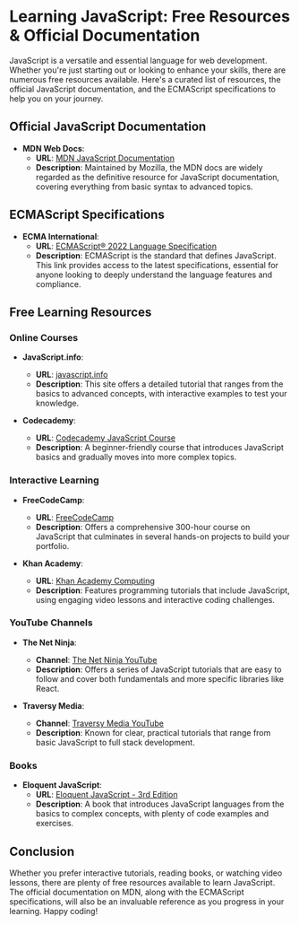 # Learning JavaScript: Free Resources & Official Documentation

JavaScript is a versatile and essential language for web development. Whether you're just starting out or looking to enhance your skills, there are numerous free resources available. Here's a curated list of resources, the official JavaScript documentation, and the ECMAScript specifications to help you on your journey.

## Official JavaScript Documentation

- **MDN Web Docs**:
  - **URL**: [MDN JavaScript Documentation](https://developer.mozilla.org/en-US/docs/Web/JavaScript)
  - **Description**: Maintained by Mozilla, the MDN docs are widely regarded as the definitive resource for JavaScript documentation, covering everything from basic syntax to advanced topics.

## ECMAScript Specifications

- **ECMA International**:
  - **URL**: [ECMAScript® 2022 Language Specification](https://www.ecma-international.org/publications-and-standards/standards/ecma-262/)
  - **Description**: ECMAScript is the standard that defines JavaScript. This link provides access to the latest specifications, essential for anyone looking to deeply understand the language features and compliance.

## Free Learning Resources

### Online Courses

- **JavaScript.info**:
  - **URL**: [javascript.info](https://javascript.info/)
  - **Description**: This site offers a detailed tutorial that ranges from the basics to advanced concepts, with interactive examples to test your knowledge.

- **Codecademy**:
  - **URL**: [Codecademy JavaScript Course](https://www.codecademy.com/learn/introduction-to-javascript)
  - **Description**: A beginner-friendly course that introduces JavaScript basics and gradually moves into more complex topics.

### Interactive Learning

- **FreeCodeCamp**:
  - **URL**: [FreeCodeCamp](https://www.freecodecamp.org/)
  - **Description**: Offers a comprehensive 300-hour course on JavaScript that culminates in several hands-on projects to build your portfolio.

- **Khan Academy**:
  - **URL**: [Khan Academy Computing](https://www.khanacademy.org/computing/computer-programming/programming)
  - **Description**: Features programming tutorials that include JavaScript, using engaging video lessons and interactive coding challenges.

### YouTube Channels

- **The Net Ninja**:
  - **Channel**: [The Net Ninja YouTube](https://www.youtube.com/channel/UCW5YeuERMmlnqo4oq8vwUpg)
  - **Description**: Offers a series of JavaScript tutorials that are easy to follow and cover both fundamentals and more specific libraries like React.

- **Traversy Media**:
  - **Channel**: [Traversy Media YouTube](https://www.youtube.com/user/TechGuyWeb)
  - **Description**: Known for clear, practical tutorials that range from basic JavaScript to full stack development.

### Books

- **Eloquent JavaScript**:
  - **URL**: [Eloquent JavaScript - 3rd Edition](https://eloquentjavascript.net/)
  - **Description**: A book that introduces JavaScript languages from the basics to complex concepts, with plenty of code examples and exercises.

## Conclusion

Whether you prefer interactive tutorials, reading books, or watching video lessons, there are plenty of free resources available to learn JavaScript. The official documentation on MDN, along with the ECMAScript specifications, will also be an invaluable reference as you progress in your learning. Happy coding!
